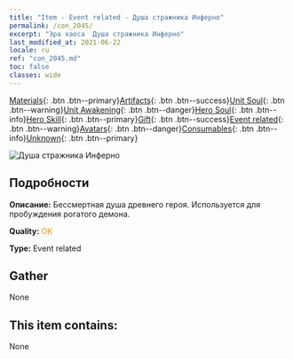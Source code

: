 ```yaml
---
title: "Item - Event related - Душа стражника Инферно"
permalink: /con_2045/
excerpt: "Эра хаоса  Душа стражника Инферно"
last_modified_at: 2021-06-22
locale: ru
ref: "con_2045.md"
toc: false
classes: wide
---
```

 [Materials](/ItemsRU/){: .btn .btn--primary}[Artifacts](/ItemsRU/Artifacts/){: .btn .btn--success}[Unit Soul](/ItemsRU/UnitSoul/){: .btn .btn--warning}[Unit Awakening](/ItemsRU/UnitAwakening/){: .btn .btn--danger}[Hero Soul](/ItemsRU/HeroSoul/){: .btn .btn--info}[Hero Skill](/ItemsRU/HeroSkill/){: .btn .btn--primary}[Gift](/ItemsRU/Gift/){: .btn .btn--success}[Event related](/ItemsRU/Events/){: .btn .btn--warning}[Avatars](/ItemsRU/Avatars/){: .btn .btn--danger}[Consumables](/ItemsRU/Consumables/){: .btn .btn--info}[Unknown](/ItemsRU/Unknown/){: .btn .btn--primary}

 ![Душа стражника Инферно](/images/t/juexing_504.jpg)

## Подробности
 **Описание:** Бессмертная душа древнего героя. Используется для пробуждения рогатого демона.

 **Quality:** <span style="color: #FF8C00">OK</span>

 **Type:** Event related

## Gather

  None

## This item contains:

  None

